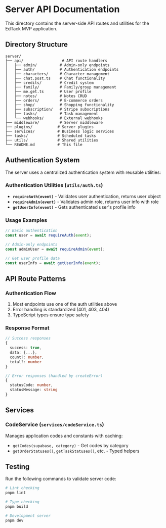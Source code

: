 # Server API Documentation

This directory contains the server-side API routes and utilities for the EdTack MVP application.

## Directory Structure

```
server/
├── api/                 # API route handlers
│   ├── admin/          # Admin-only endpoints
│   ├── auth/           # Authentication endpoints
│   ├── characters/     # Character management
│   ├── chat.post.ts    # Chat functionality
│   ├── credits/        # Credit system
│   ├── family/         # Family/group management
│   ├── me.get.ts       # User profile
│   ├── notes/          # Notes CRUD
│   ├── orders/         # E-commerce orders
│   ├── shop/           # Shopping functionality
│   ├── subscription/   # Stripe subscriptions
│   ├── tasks/          # Task management
│   └── webhooks/       # External webhooks
├── middleware/         # Server middleware
├── plugins/           # Server plugins
├── services/          # Business logic services
├── tasks/             # Scheduled tasks
├── utils/             # Shared utilities
└── README.md          # This file
```

## Authentication System

The server uses a centralized authentication system with reusable utilities:

### Authentication Utilities (`utils/auth.ts`)

- **`requireAuth(event)`** - Validates user authentication, returns user object
- **`requireAdmin(event)`** - Validates admin role, returns user info with role
- **`getUserInfo(event)`** - Gets authenticated user's profile info

### Usage Examples

```typescript
// Basic authentication
const user = await requireAuth(event);

// Admin-only endpoints
const adminUser = await requireAdmin(event);

// Get user profile data
const userInfo = await getUserInfo(event);
```

## API Route Patterns

### Authentication Flow
1. Most endpoints use one of the auth utilities above
2. Error handling is standardized (401, 403, 404)
3. TypeScript types ensure type safety

### Response Format
```typescript
// Success responses
{
  success: true,
  data: {...},
  count?: number,
  total?: number
}

// Error responses (handled by createError)
{
  statusCode: number,
  statusMessage: string
}
```

## Services

### CodeService (`services/codeService.ts`)
Manages application codes and constants with caching:
- `getCodes(supabase, category)` - Get codes by category
- `getOrderStatuses()`, `getTaskStatuses()`, etc. - Typed helpers

## Testing

Run the following commands to validate server code:

```bash
# Lint checking
pnpm lint

# Type checking  
pnpm build

# Development server
pnpm dev
```
